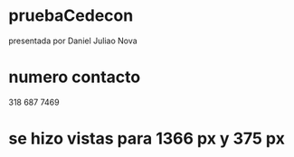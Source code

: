 # pruebaCedecon

presentada  por Daniel Juliao Nova 

# numero contacto 
 318 687 7469


# se hizo vistas para 1366 px  y  375 px